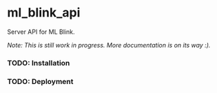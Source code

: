 # ml_blink_api

Server API for ML Blink.

*Note: This is still work in progress. More documentation is on its way :).*

### TODO: Installation

### TODO: Deployment
